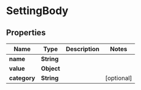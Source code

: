 

# SettingBody


## Properties

| Name | Type | Description | Notes |
|------------ | ------------- | ------------- | -------------|
|**name** | **String** |  |  |
|**value** | **Object** |  |  |
|**category** | **String** |  |  [optional] |



